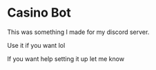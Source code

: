 # Casino Bot

This was something I made for my discord server.

Use it if you want lol

If you want help setting it up let me know
